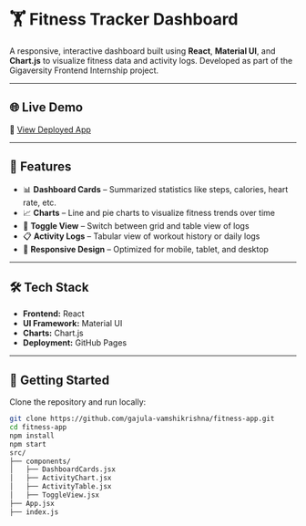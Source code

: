 # 🏋️ Fitness Tracker Dashboard

A responsive, interactive dashboard built using **React**, **Material UI**, and **Chart.js** to visualize fitness data and activity logs. Developed as part of the Gigaversity Frontend Internship project.

---

## 🌐 Live Demo

🔗 [View Deployed App](https://gajula-vamshikrishna.github.io/fitness-app/)

---

## 📌 Features

- 📊 **Dashboard Cards** – Summarized statistics like steps, calories, heart rate, etc.
- 📈 **Charts** – Line and pie charts to visualize fitness trends over time
- 🔁 **Toggle View** – Switch between grid and table view of logs
- 📋 **Activity Logs** – Tabular view of workout history or daily logs
- 📱 **Responsive Design** – Optimized for mobile, tablet, and desktop

---

## 🛠 Tech Stack

- **Frontend:** React
- **UI Framework:** Material UI
- **Charts:** Chart.js
- **Deployment:** GitHub Pages

---

## 🚀 Getting Started

Clone the repository and run locally:

```bash
git clone https://github.com/gajula-vamshikrishna/fitness-app.git
cd fitness-app
npm install
npm start
src/
├── components/
│   ├── DashboardCards.jsx
│   ├── ActivityChart.jsx
│   ├── ActivityTable.jsx
│   ├── ToggleView.jsx
├── App.jsx
├── index.js

